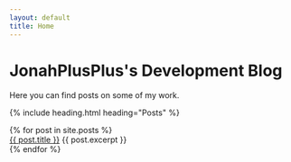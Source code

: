 ```yaml
---
layout: default
title: Home
---
```

# JonahPlusPlus's Development Blog

Here you can find posts on some of my work.

{% include heading.html heading="Posts" %}

<div>
{% for post in site.posts %}
    <div class="post_preview">
        <a href="{{ post.url }}">{{ post.title }}</a>
        {{ post.excerpt }}
    </div>
{% endfor %}
</div>
